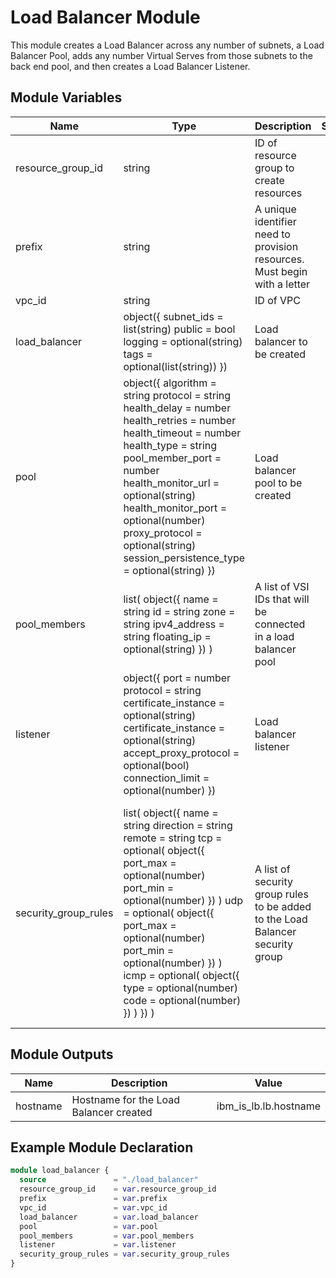 # Load Balancer Module

This module creates a Load Balancer across any number of subnets, a Load Balancer Pool, adds any number Virtual Serves from those subnets to the back end pool, and then creates a Load Balancer Listener.

## Module Variables

Name                 | Type                                                                                                                                                                                                                                                                                                                             | Description                                                                    | Sensitive | Default
-------------------- | -------------------------------------------------------------------------------------------------------------------------------------------------------------------------------------------------------------------------------------------------------------------------------------------------------------------------------- | ------------------------------------------------------------------------------ | --------- | -------------------------------------------------------------------------------------------------------------------------------------------------------------------------------------------
resource_group_id    | string                                                                                                                                                                                                                                                                                                                           | ID of resource group to create resources                                       |           | 
prefix               | string                                                                                                                                                                                                                                                                                                                           | A unique identifier need to provision resources. Must begin with a letter      |           | gcat-vsi
vpc_id               | string                                                                                                                                                                                                                                                                                                                           | ID of VPC                                                                      |           | 
load_balancer        | object({ subnet_ids = list(string) public = bool logging = optional(string) tags = optional(list(string)) })                                                                                                                                                                                                                     | Load balancer to be created                                                    |           | 
pool                 | object({ algorithm = string protocol = string health_delay = number health_retries = number health_timeout = number health_type = string pool_member_port = number health_monitor_url = optional(string) health_monitor_port = optional(number) proxy_protocol = optional(string) session_persistence_type = optional(string) }) | Load balancer pool to be created                                               |           | {<br>algorithm = "round_robin"<br>protocol = "http"<br>health_delay = 15<br>health_retries = 10<br>health_timeout = 10<br>pool_member_port = 80<br>health_type = "http"<br>}
pool_members         | list( object({ name = string id = string zone = string ipv4_address = string floating_ip = optional(string) }) )                                                                                                                                                                                                                 | A list of VSI IDs that will be connected in a load balancer pool               |           | 
listener             | object({ port = number protocol = string certificate_instance = optional(string) certificate_instance = optional(string) accept_proxy_protocol = optional(bool) connection_limit = optional(number) })                                                                                                                           | Load balancer listener                                                         |           | {<br>port = 80<br>protocol = "http"<br>}
security_group_rules | list( object({ name = string direction = string remote = string tcp = optional( object({ port_max = optional(number) port_min = optional(number) }) ) udp = optional( object({ port_max = optional(number) port_min = optional(number) }) ) icmp = optional( object({ type = optional(number) code = optional(number) }) ) }) )  | A list of security group rules to be added to the Load Balancer security group |           | [<br>{<br>name = "allow-all-inbound"<br>direction = "inbound"<br>remote = "0.0.0.0/0"<br>},<br>{<br>name = "allow-all-outbound"<br>direction = "outbound"<br>remote = "0.0.0.0/0"<br>}<br>]

## Module Outputs

Name     | Description                            | Value
-------- | -------------------------------------- | ---------------------
hostname | Hostname for the Load Balancer created | ibm_is_lb.lb.hostname

## Example Module Declaration

```terraform
module load_balancer {
  source               = "./load_balancer"
  resource_group_id    = var.resource_group_id
  prefix               = var.prefix
  vpc_id               = var.vpc_id
  load_balancer        = var.load_balancer
  pool                 = var.pool
  pool_members         = var.pool_members
  listener             = var.listener
  security_group_rules = var.security_group_rules
}
```